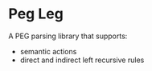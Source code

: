 Peg Leg
=======

A PEG parsing library that supports:
- semantic actions
- direct and indirect left recursive rules